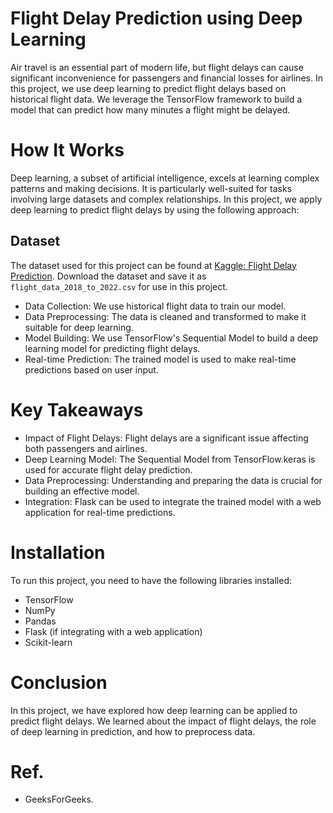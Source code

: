 # Flight Delay Prediction using Deep Learning
Air travel is an essential part of modern life, but flight delays can cause significant inconvenience for passengers and financial losses for airlines. In this project, we use deep learning to predict flight delays based on historical flight data. We leverage the TensorFlow framework to build a model that can predict how many minutes a flight might be delayed.

# How It Works
Deep learning, a subset of artificial intelligence, excels at learning complex patterns and making decisions. It is particularly well-suited for tasks involving large datasets and complex relationships. In this project, we apply deep learning to predict flight delays by using the following approach:

## Dataset

The dataset used for this project can be found at [Kaggle: Flight Delay Prediction](https://www.kaggle.com/datasets/whenamancodes/flight-delay-prediction). Download the dataset and save it as `flight_data_2018_to_2022.csv` for use in this project.

* Data Collection: We use historical flight data to train our model.
* Data Preprocessing: The data is cleaned and transformed to make it suitable for deep learning.
* Model Building: We use TensorFlow's Sequential Model to build a deep learning model for predicting flight delays.
* Real-time Prediction: The trained model is used to make real-time predictions based on user input.

# Key Takeaways
* Impact of Flight Delays: Flight delays are a significant issue affecting both passengers and airlines.
* Deep Learning Model: The Sequential Model from TensorFlow.keras is used for accurate flight delay prediction.
* Data Preprocessing: Understanding and preparing the data is crucial for building an effective model.
* Integration: Flask can be used to integrate the trained model with a web application for real-time predictions.

# Installation
To run this project, you need to have the following libraries installed:
* TensorFlow
* NumPy
* Pandas
* Flask (if integrating with a web application)
* Scikit-learn

# Conclusion
In this project, we have explored how deep learning can be applied to predict flight delays. We learned about the impact of flight delays, the role of deep learning in prediction, and how to preprocess data.

# Ref. 
* GeeksForGeeks. 
